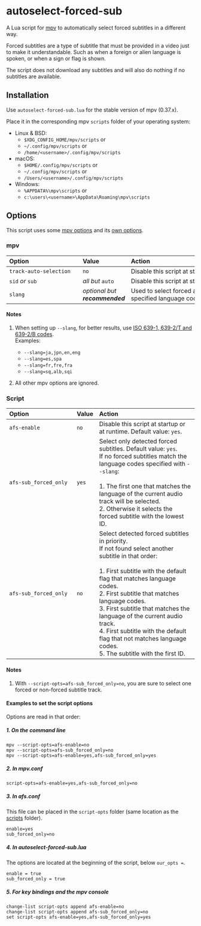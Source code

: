 # autoselect-forced-sub

A Lua script for [mpv](https://mpv.io) to automatically select forced subtitles in a different way.

Forced subtitles are a type of subtitle that must be provided in a video just to make it understandable. Such as when a foreign or alien language is spoken, or when a sign or flag is shown.

The script does not download any subtitles and will also do nothing if no subtitles are available.

## Installation

Use `autoselect-forced-sub.lua` for the stable version of mpv (0.37.x).

Place it in the corresponding mpv `scripts` folder of your operating system:
* Linux & BSD:
  - `$XDG_CONFIG_HOME/mpv/scripts` or
  - `~/.config/mpv/scripts` or
  - `/home/<username>/.config/mpv/scripts`
* macOS:
  - `$HOME/.config/mpv/scripts` or
  - `~/.config/mpv/scripts` or
  - `/Users/<username>/.config/mpv/scripts`
* Windows:
  - `%APPDATA%\mpv\scripts` or
  - `c:\users\<username>\AppData\Roaming\mpv\scripts`

## Options

This script uses some [mpv options](#mpv) and its [own options](#script).

### mpv

| Option&emsp;&emsp;&emsp;&emsp;&emsp;&emsp;&emsp;&emsp; | Value | Action&emsp;&emsp;&emsp;&emsp;&emsp;&emsp;&emsp;&emsp;&emsp;&emsp;&emsp;&emsp;&emsp;&emsp;&emsp;&emsp;&emsp;&emsp;&emsp;&emsp;&emsp;&emsp;&emsp;&emsp;&emsp; |
| :------------------------- | :--------------- | :-------------------------------------------- |
| `track-auto-selection`     | `no`             | Disable this script at startup or at runtime. |
| `sid` *or* `sub`           | *all but* `auto` | Disable this script at startup only.          |
| `slang`                    | *optional but __recommended__* | Used to select forced and non-forced subs with the specified language codes. |

#### Notes

1. When setting up `--slang`, for better results, use [ISO 639-1, 639-2/T and 639-2/B codes](https://en.wikipedia.org/wiki/List_of_ISO_639-1_codes).<br />
Examples:
   * `--slang=ja,jpn,en,eng`
   * `--slang=es,spa`
   * `--slang=fr,fre,fra`
   * `--slang=sq,alb,sqi`

2. All other mpv options are ignored.

### Script

| Option&emsp;&emsp;&emsp;&emsp;&emsp;&emsp;&emsp; | Value | Action |
| :--------------------- | :--------------- | :-------------------------------------------- |
| `afs-enable`           | `no`             | Disable this script at startup or at runtime. Default value: `yes`.|
| `afs-sub_forced_only`  | `yes`            | Select only detected forced subtitles. Default value: `yes`.<br />If no forced subtitles match the language codes specified with `--slang`:<br /><br />1. The first one that matches the language of the current audio track will be selected.<br />2. Otherwise it selects the forced subtitle with the lowest ID. |
| `afs-sub_forced_only`  | `no `            | Select detected forced subtitles in priority.<br />If not found select another subtitle in that order:<br /><br />1. First subtitle with the default flag that matches language codes.<br />2. First subtitle that matches language codes.<br />3. First subtitle that matches the language of the current audio track.<br />4. First subtitle with the default flag that not matches language codes.<br />5. The subtitle with the first ID. |

#### Notes

1. With `--script-opts=afs-sub_forced_only=no`, you are sure to select one forced or non-forced subtitle track.

#### Examples to set the script options

Options are read in that order:

##### 1. On the command line

```
mpv --script-opts=afs-enable=no
mpv --script-opts=afs-sub_forced_only=no
mpv --script-opts=afs-enable=yes,afs-sub_forced_only=yes
```

##### 2. In mpv.conf

```
script-opts=afs-enable=yes,afs-sub_forced_only=no
```

##### 3. In afs.conf

This file can be placed in the `script-opts` folder (same location as the [scripts](#installation) folder).

```
enable=yes
sub_forced_only=no
```

##### 4. In autoselect-forced-sub.lua

The options are located at the beginning of the script, below `our_opts =`.

```
enable = true
sub_forced_only = true
```

##### 5. For key bindings and the mpv console

```
change-list script-opts append afs-enable=no
change-list script-opts append afs-sub_forced_only=no
set script-opts afs-enable=yes,afs-sub_forced_only=yes
```
